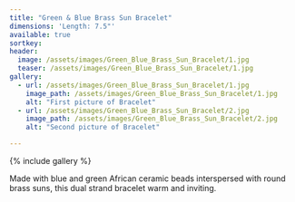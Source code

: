 ```yaml
---
title: "Green & Blue Brass Sun Bracelet"
dimensions: 'Length: 7.5"'
available: true
sortkey: 
header:
  image: /assets/images/Green_Blue_Brass_Sun_Bracelet/1.jpg
  teaser: /assets/images/Green_Blue_Brass_Sun_Bracelet/1.jpg
gallery:
  - url: /assets/images/Green_Blue_Brass_Sun_Bracelet/1.jpg
    image_path: /assets/images/Green_Blue_Brass_Sun_Bracelet/1.jpg
    alt: "First picture of Bracelet"
  - url: /assets/images/Green_Blue_Brass_Sun_Bracelet/2.jpg
    image_path: /assets/images/Green_Blue_Brass_Sun_Bracelet/2.jpg
    alt: "Second picture of Bracelet"

---
```



{% include gallery %}

Made with blue and green African ceramic beads interspersed with round brass suns, this dual strand bracelet  warm and inviting.